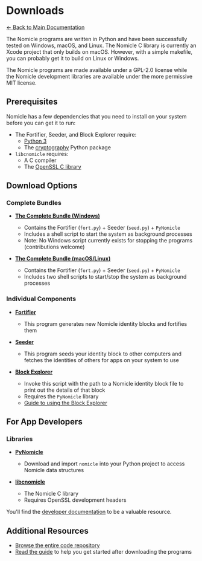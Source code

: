 # Downloads

[← Back to Main Documentation](../README.md)

The Nomicle programs are written in Python and have been successfully tested on Windows, macOS, and Linux. The Nomicle C library is currently an Xcode project that only builds on macOS. However, with a simple makefile, you can probably get it to build on Linux or Windows.

The Nomicle programs are made available under a GPL-2.0 license while the Nomicle development libraries are available under the more permissive MIT license.

## Prerequisites

Nomicle has a few dependencies that you need to install on your system before you can get it to run:

- The Fortifier, Seeder, and Block Explorer require:
  - [Python 3](https://www.python.org/download/releases/3.0/)
  - The [cryptography](https://cryptography.io/en/latest/) Python package
- `libcnomicle` requires:
  - A C compiler
  - The [OpenSSL C library](https://www.openssl.org)

## Download Options

### Complete Bundles

- **[The Complete Bundle (Windows)](release/bundle_win_0.1.zip)**
  - Contains the Fortifier (`fort.py`) + Seeder (`seed.py`) + `PyNomicle`
  - Includes a shell script to start the system as background processes
  - Note: No Windows script currently exists for stopping the programs (contributions welcome)

- **[The Complete Bundle (macOS/Linux)](release/bundle_unix_0.1.zip)**
  - Contains the Fortifier (`fort.py`) + Seeder (`seed.py`) + `PyNomicle`
  - Includes two shell scripts to start/stop the system as background processes

### Individual Components

- **[Fortifier](https://github.com/alimahouk/nomicle/blob/master/fort.py)**
  - This program generates new Nomicle identity blocks and fortifies them

- **[Seeder](https://github.com/alimahouk/nomicle/blob/master/seed.py)**
  - This program seeds your identity block to other computers and fetches the identities of others for apps on your system to use

- **[Block Explorer](https://github.com/alimahouk/nomicle/blob/master/explorer.py)**
  - Invoke this script with the path to a Nomicle identity block file to print out the details of that block
  - Requires the `PyNomicle` library
  - [Guide to using the Block Explorer](explorer.md)

## For App Developers

### Libraries

- **[PyNomicle](https://github.com/alimahouk/nomicle/tree/master/PyNomicle)**
  - Download and import `nomicle` into your Python project to access Nomicle data structures

- **[libcnomicle](https://github.com/alimahouk/nomicle/tree/master/libcnomicle)**
  - The Nomicle C library
  - Requires OpenSSL development headers

You'll find the [developer documentation](developer/) to be a valuable resource.

## Additional Resources

- [Browse the entire code repository](https://github.com/alimahouk/nomicle)
- [Read the guide](tutorial.md) to help you get started after downloading the programs
